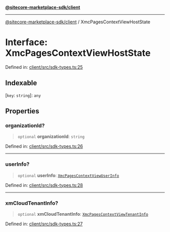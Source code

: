 [**@sitecore-marketplace-sdk/client**](../README.md)

***

[@sitecore-marketplace-sdk/client](../README.md) / XmcPagesContextViewHostState

# Interface: XmcPagesContextViewHostState

Defined in: [client/src/sdk-types.ts:25](https://github.com/Sitecore/sitecore-marketplace-sdk/blob/af886e6134b8d1079ef5b8ef70b7eb2f1d9c8aeb/packages/client/src/sdk-types.ts#L25)

## Indexable

\[`key`: `string`\]: `any`

## Properties

### organizationId?

> `optional` **organizationId**: `string`

Defined in: [client/src/sdk-types.ts:26](https://github.com/Sitecore/sitecore-marketplace-sdk/blob/af886e6134b8d1079ef5b8ef70b7eb2f1d9c8aeb/packages/client/src/sdk-types.ts#L26)

***

### userInfo?

> `optional` **userInfo**: [`XmcPagesContextViewUserInfo`](XmcPagesContextViewUserInfo.md)

Defined in: [client/src/sdk-types.ts:28](https://github.com/Sitecore/sitecore-marketplace-sdk/blob/af886e6134b8d1079ef5b8ef70b7eb2f1d9c8aeb/packages/client/src/sdk-types.ts#L28)

***

### xmCloudTenantInfo?

> `optional` **xmCloudTenantInfo**: [`XmcPagesContextViewTenantInfo`](XmcPagesContextViewTenantInfo.md)

Defined in: [client/src/sdk-types.ts:27](https://github.com/Sitecore/sitecore-marketplace-sdk/blob/af886e6134b8d1079ef5b8ef70b7eb2f1d9c8aeb/packages/client/src/sdk-types.ts#L27)
